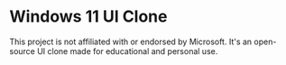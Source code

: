 # Windows 11 UI Clone

This project is not affiliated with or endorsed by Microsoft. It's an open-source UI clone made for educational and personal use.
